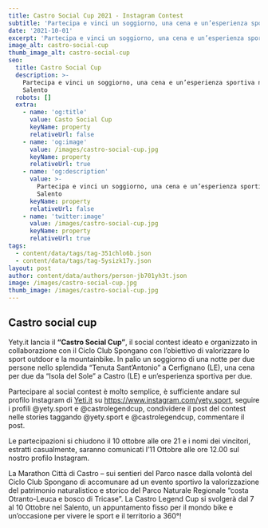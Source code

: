 ```yaml
---
title: Castro Social Cup 2021 - Instagram Contest
subtitle: 'Partecipa e vinci un soggiorno, una cena e un’esperienza sportiva nel Salento'
date: '2021-10-01'
excerpt: 'Partecipa e vinci un soggiorno, una cena e un’esperienza sportiva nel Salento'
image_alt: castro-social-cup
thumb_image_alt: castro-social-cup
seo:
  title: Castro Social Cup
  description: >-
    Partecipa e vinci un soggiorno, una cena e un’esperienza sportiva nel
    Salento
  robots: []
  extra:
    - name: 'og:title'
      value: Casto Social Cup
      keyName: property
      relativeUrl: false
    - name: 'og:image'
      value: /images/castro-social-cup.jpg
      keyName: property
      relativeUrl: true
    - name: 'og:description'
      value: >-
        Partecipa e vinci un soggiorno, una cena e un’esperienza sportiva nel
        Salento
      keyName: property
      relativeUrl: false
    - name: 'twitter:image'
      value: /images/castro-social-cup.jpg
      keyName: property
      relativeUrl: true
tags:
  - content/data/tags/tag-351chlo6b.json
  - content/data/tags/tag-5ysizk17y.json
layout: post
author: content/data/authors/person-jb701yh3t.json
image: /images/castro-social-cup.jpg
thumb_image: /images/castro-social-cup.jpg
---
```

## Castro social cup

Yety.it lancia il **“Castro Social Cup”**, il social contest ideato e organizzato in collaborazione con il Ciclo Club Spongano con l’obiettivo di valorizzare lo sport outdoor e la mountainbike. In palio un soggiorno di una notte per due persone nello splendida “Tenuta Sant’Antonio” a Cerfignano (LE), una cena per due da “Isola del Sole” a Castro (LE) e un’esperienza sportiva per due.

Partecipare al social contest è molto semplice, è sufficiente andare sul profilo Instagram di [Yeti.it](www.yety.it) su <https://www.instagram.com/yety.sport>, seguire i profili @yety.sport e @castrolegendcup, condividere il post del contest nelle stories taggando @yety.sport e @castrolegendcup, commentare il post. 

Le partecipazioni si chiudono il 10 ottobre alle ore 21 e i nomi dei vincitori, estratti casualmente, saranno comunicati l’11 Ottobre alle ore 12.00 sul nostro profilo Instagram. 

La Marathon Città di Castro – sui sentieri del Parco nasce dalla volontà del Ciclo Club Spongano di accomunare ad un evento sportivo la valorizzazione del patrimonio naturalistico e storico del Parco Naturale Regionale “costa Otranto-Leuca e bosco di Tricase”. La Castro Legend Cup si svolgerà dal 7 al 10 Ottobre nel Salento, un appuntamento fisso per il mondo bike e un’occasione per vivere le sport e il territorio a 360°! 
